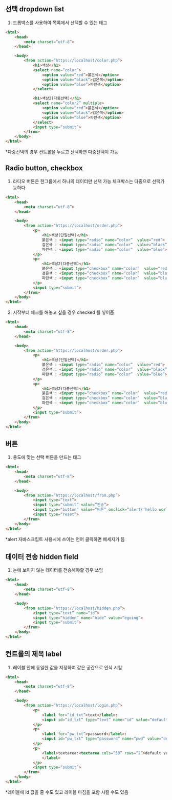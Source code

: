 ## 선택 dropdown list

1. 드롭박스를 사용하여 목록에서 선택할 수 있는 태그
```html
<html>
	<head>
		<meta charset=“utf-8”>
	</head>

	<body>
		<from action=“https://localhost/color.php”>
			<h1>색상</h1>
			<select name=“color”>
				<option value=“red”>붉은색</option>
				<option value=“black”>검은색</option>
				<option value=“blue”>파란색</option>
			</select>

			<h1>색상2(다중선택)</h1>
			<select name=“color2” multiple>
				<option value=“red”>붉은색</option>
				<option value=“black”>검은색</option>
				<option value=“blue”>파란색</option>
			</select>
			<input type=“submit”>
		</from>
	</body>
</html>
```
*다중선택의 경우 컨트롤을 누르고 선택하면 다중선택이 가능


## Radio button, checkbox

1. 라디오 버튼은 한그룹에서 하나의 데이터만 선택 가능 체크박스는 다중으로 선택가능하다
```html
<html>
	<head>
		<meta charset=“utf-8”>
	</head>

	<body>
		<from action=“https://localhost/order.php”>
			<p>
				<h1>색상(단일선택)</h1>
				붉은색 : <input type=“radio” name=“color”  value=“red”>
				검은색 : <input type=“radio” name=“color”  value=“black”>
				파란색 : <input type=“radio” name=“color”  value=“blue”>
			</p>
			<p>
				<h1>색상2(다중선택)</h1>
				붉은색 : <input type=“checkbox” name=“color”  value=“red”>
				검은색 : <input type=“checkbox” name=“color”  value=“black”>
				파란색 : <input type=“checkbox” name=“color”  value=“blue”>
			</p>	
			<input type=“submit”>
		</from>
	</body>
</html>
```
2. 시작부터 체크를 해놓고 싶을 경우 checked 를 넣어줌
```html
<html>
	<head>
		<meta charset=“utf-8”>
	</head>

	<body>
		<from action=“https://localhost/order.php”>
			<p>
				<h1>색상(단일선택)</h1>
				붉은색 : <input type=“radio” name=“color”  value=“red”>
				검은색 : <input type=“radio” name=“color”  value=“black”  checked>
				파란색 : <input type=“radio” name=“color”  value=“blue”>
			</p>
			<p>
				<h1>색상2(다중선택)</h1>
				붉은색 : <input type=“checkbox” name=“color”  value=“red”  checked>
				검은색 : <input type=“checkbox” name=“color”  value=“black”>
				파란색 : <input type=“checkbox” name=“color”  value=“blue” checked>
			</p>	
			<input type=“submit”>
		</from>
	</body>
</html>
```


## 버튼

1. 용도에 맞는 선택 버튼을 만드는 태그
```html
<html>
	<head>
		<meta charset=“utf-8”>
	</head>

	<body>
		<from action=“https://localhost/from.php”>
			<input type=“text”>
			<input type=“submit” value=“전송”>
			<input type=“button” value=“버튼” onclick=“alert(‘hello world’)”>
			<input type=“reset”>
		</from>
	</body>
</html>
```
*alert 자바스크립트 사용시에 쓰이는 언어 클릭하면 메세지가 뜸


## 데이터 전송 hidden field

1. 눈에 보이지 않는 데이터를 전송해야할 경우 쓰임
```html
<html>
	<head>
		<meta charset=“utf-8”>
	</head>

	<body>
		<from action=“https://localhost/hidden.php”>
			<input type=“text” name=“id”>
			<input type=“hidden” name=“hide” value=“egoing”>
			<input type=“submit”>
		</from>
	</body>
</html>
```


## 컨트롤의 제목 label

1. 레이블 안에 동일한 값을 지정하여 같은 공간으로 인식 시킴
```html
<html>
	<head>
		<meta charset=“utf-8”>
	</head>

	<body>
		<from action=“https://localhost/login.php”>
			<p>
				<label for=“id_txt”>text</label>:
				<input id=“id_txt” type=“text” name=“id” value=“default value”>
			</p>
			<p>
				<label for=“pw_txt”>password</label>:
				<input id=“pw_txt” type=“password” name=“pwd” value=“default value”>
			</p>
			<p>
				<label>textarea:<textarea cols=“50” rows=“2”>default value</textarea>
				</label>
			</p>
			<input type=“submit”>
		</from>
	</body>
</html>
```
*레이블에 id 값을 줄 수도 있고 레이블 마침을 포함 시킬 수도 있음

